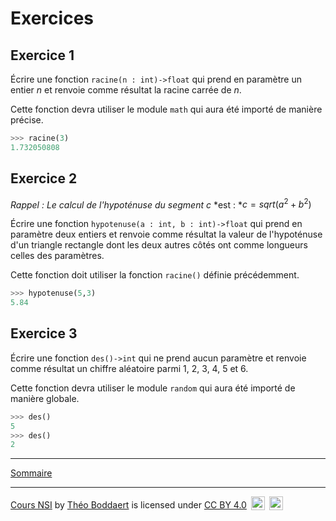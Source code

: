 # Exercices

## Exercice 1

Écrire une fonction `racine(n : int)->float` qui prend en paramètre un entier $n$ et renvoie comme résultat la racine carrée de $n$.

Cette fonction devra utiliser le module `math` qui aura été importé de manière précise.

```python
>>> racine(3)
1.732050808
```

## Exercice 2

*Rappel : Le calcul de l'hypoténuse du segment* $c$ *est : *$c = sqrt{(a^2 + b^2)}$

Écrire une fonction `hypotenuse(a : int, b : int)->float` qui prend en paramètre deux entiers et renvoie comme résultat la valeur de l'hypoténuse d'un triangle rectangle dont les deux autres côtés ont comme longueurs celles des paramètres.

Cette fonction doit utiliser la fonction `racine()` définie précédemment.

```python
>>> hypotenuse(5,3)
5.84
```

## Exercice 3

Écrire une fonction `des()->int` qui ne prend aucun paramètre et renvoie comme résultat un chiffre aléatoire parmi $1$, $2$, $3$, $4$, $5$ et $6$.

Cette fonction devra utiliser le module `random` qui aura été importé de manière globale.

```python
>>> des()
5
>>> des()
2
```
_______________

[Sommaire](./../../../README.md)

___________

<p xmlns:cc="http://creativecommons.org/ns#" xmlns:dct="http://purl.org/dc/terms/"><a property="dct:title" rel="cc:attributionURL" href="https://github.com/boddaert/nsi">Cours NSI</a> by <a rel="cc:attributionURL dct:creator" property="cc:attributionName" href="https://github.com/boddaert">Théo Boddaert</a> is licensed under <a href="https://creativecommons.org/licenses/by/4.0/?ref=chooser-v1" target="_blank" rel="license noopener noreferrer" style="display:inline-block;">CC BY 4.0</a>  <img style="height:22px!important;margin-left:3px;vertical-align:text-bottom;" src="https://mirrors.creativecommons.org/presskit/icons/cc.svg?ref=chooser-v1" alt="">  <img style="height:22px!important;margin-left:3px;vertical-align:text-bottom;" src="https://mirrors.creativecommons.org/presskit/icons/by.svg?ref=chooser-v1" alt=""></p> 